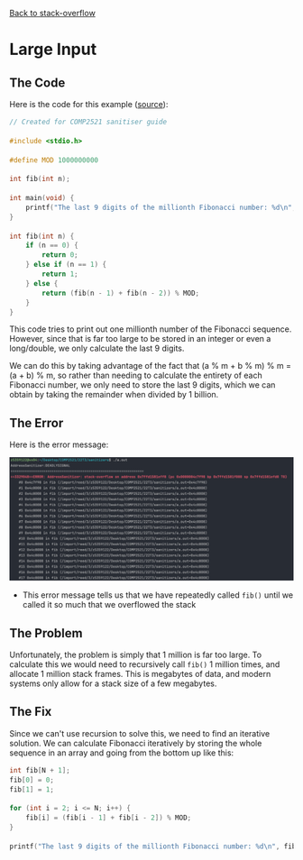 [Back to stack-overflow](..)

# Large Input

## The Code

Here is the code for this example ([source](large-input.c)):

```c
// Created for COMP2521 sanitiser guide

#include <stdio.h>

#define MOD 1000000000

int fib(int n);

int main(void) {
    printf("The last 9 digits of the millionth Fibonacci number: %d\n", fib(1000000));
}

int fib(int n) {
    if (n == 0) {
        return 0;
    } else if (n == 1) {
        return 1;
    } else {
        return (fib(n - 1) + fib(n - 2)) % MOD;
    }
}
```

This code tries to print out one millionth number of the Fibonacci sequence. However, since that is far too large to be stored in an integer or even a long/double, we only calculate the last 9 digits.

We can do this by taking advantage of the fact that (a % m + b % m) % m = (a + b) % m, so rather than needing to calculate the entirety of each Fibonacci number, we only need to store the last 9 digits, which we can obtain by taking the remainder when divided by 1 billion.

## The Error

Here is the error message:

![error message](error.png)

- This error message tells us that we have repeatedly called `fib()` until we called it so much that we overflowed the stack

## The Problem

Unfortunately, the problem is simply that 1 million is far too large. To calculate this we would need to recursively call `fib()` 1 million times, and allocate 1 million stack frames. This is megabytes of data, and modern systems only allow for a stack size of a few megabytes.

## The Fix

Since we can't use recursion to solve this, we need to find an iterative solution. We can calculate Fibonacci iteratively by storing the whole sequence in an array and going from the bottom up like this:

```c
int fib[N + 1];
fib[0] = 0;
fib[1] = 1;

for (int i = 2; i <= N; i++) {
    fib[i] = (fib[i - 1] + fib[i - 2]) % MOD;
}

printf("The last 9 digits of the millionth Fibonacci number: %d\n", fib[N]);
```
